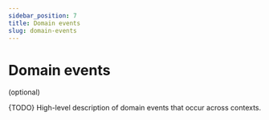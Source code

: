 ```yaml
---
sidebar_position: 7
title: Domain events
slug: domain-events
---
```


# Domain events

(optional)

{TODO} High-level description of domain events that occur across contexts.

